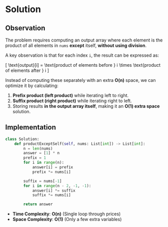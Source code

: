 # **Solution**  

## **Observation**  

The problem requires computing an output array where each element is the product of all elements in `nums` **except** itself, **without using division**.  

A key observation is that for each index `i`, the result can be expressed as:  

\[
\text{output}[i] = \text{product of elements before } i \times \text{product of elements after } i
\]

Instead of computing these separately with an extra **O(n)** space, we can optimize it by calculating:  
1. **Prefix product (left product)** while iterating left to right.  
2. **Suffix product (right product)** while iterating right to left.  
3. Storing results **in the output array itself**, making it an **O(1) extra space** solution.

## Implementation  

```python
class Solution:
    def productExceptSelf(self, nums: List[int]) -> List[int]:
        n = len(nums)
        answer = [1] * n
        prefix = 1
        for i in range(n):
            answer[i] = prefix
            prefix *= nums[i]

        suffix = nums[-1]
        for i in range(n - 2, -1, -1):
            answer[i] *= suffix
            suffix *= nums[i]

        return answer

```

- **Time Complexity**: **O(n)** (Single loop through prices)
- **Space Complexity**: **O(1)** (Only a few extra variables)